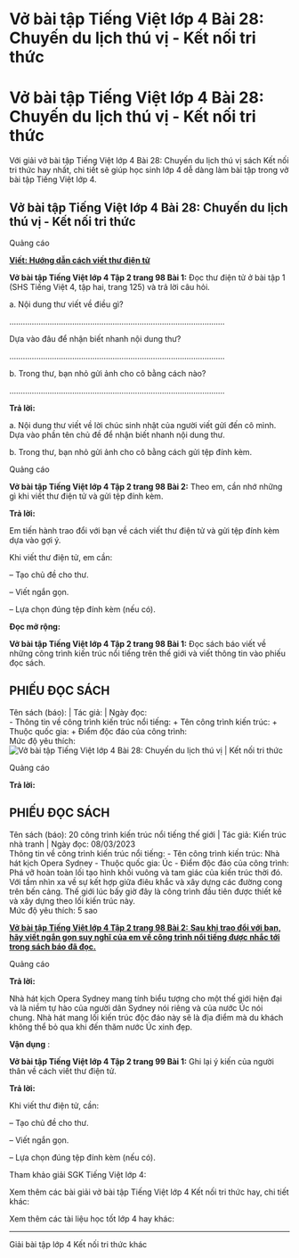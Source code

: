 # Vở bài tập Tiếng Việt lớp 4 Bài 28: Chuyến du lịch thú vị - Kết nối tri thức

# Vở bài tập Tiếng Việt lớp 4 Bài 28: Chuyến du lịch thú vị - Kết nối tri thức

Với giải vở bài tập Tiếng Việt lớp 4 Bài 28: Chuyến du lịch thú vị sách Kết nối tri thức hay nhất, chi tiết sẽ giúp học sinh lớp 4 dễ dàng làm bài tập trong vở bài tập Tiếng Việt lớp 4.

## Vở bài tập Tiếng Việt lớp 4 Bài 28: Chuyến du lịch thú vị - Kết nối tri thức

Quảng cáo

[**Viết: Hướng dẫn cách viết thư điện tử**](https://vietjack.com/vbt-tieng-viet-4-kn/viet-huong-dan-cach-viet-thu-dien-tu.jsp)

**Vở bài tập Tiếng Việt lớp 4 Tập 2 trang 98 Bài 1:** Đọc thư điện tử ở bài tập 1 (SHS Tiếng Việt 4, tập hai, trang 125) và trả lời câu hỏi. 

a. Nội dung thư viết về điều gì? 

……………………………………………………………………………………

Dựa vào đâu để nhận biết nhanh nội dung thư? 

……………………………………………………………………………………

b. Trong thư, bạn nhỏ gửi ảnh cho cô bằng cách nào? 

……………………………………………………………………………………

**Trả lời:**

a. Nội dung thư viết về lời chúc sinh nhật của người viết gửi đến cô mình. Dựa vào phần tên chủ đề để nhận biết nhanh nội dung thư.

b. Trong thư, bạn nhỏ gửi ảnh cho cô bằng cách gửi tệp đính kèm.

Quảng cáo

**Vở bài tập Tiếng Việt lớp 4 Tập 2 trang 98 Bài 2:** Theo em, cần nhớ những gì khi viết thư điện tử và gửi tệp đính kèm.

**Trả lời:**

Em tiến hành trao đổi với bạn về cách viết thư điện tử và gửi tệp đính kèm dựa vào gợi ý.

Khi viết thư điện tử, em cần:

– Tạo chủ đề cho thư.

– Viết ngắn gọn.

– Lựa chọn đúng tệp đính kèm (nếu có).

**Đọc mở rộng:**

**Vở bài tập Tiếng Việt lớp 4 Tập 2 trang 98 Bài 1:** Đọc sách báo viết về những công trình kiến trúc nổi tiếng trên thế giới và viết thông tin vào phiếu đọc sách. 

**PHIẾU ĐỌC SÁCH**  
---  
Tên sách (báo):  |  Tác giả:  |  Ngày đọc:  
\- Thông tin về công trình kiến trúc nổi tiếng: \+ Tên công trình kiến trúc: \+ Thuộc quốc gia: \+ Điểm độc đáo của công trình:  
Mức độ yêu thích: ![Vở bài tập Tiếng Việt lớp 4 Bài 28: Chuyến du lịch thú vị | Kết nối tri thức](https://vietjack.com/vbt-tieng-viet-4-kn/images/bai-28-chuyen-du-lich-thu-vi.PNG)  
  
Quảng cáo

**Trả lời:**

**PHIẾU ĐỌC SÁCH**  
---  
Tên sách (báo): 20 công trình kiến trúc nổi tiếng thế giới |  Tác giả: Kiến trúc nhà tranh |  Ngày đọc: 08/03/2023  
Thông tin về công trình kiến trúc nổi tiếng: \- Tên công trình kiến trúc: Nhà hát kịch Opera Sydney \- Thuộc quốc gia: Úc \- Điểm độc đáo của công trình: Phá vỡ hoàn toàn lối tạo hình khối vuông và tam giác của kiến trúc thời đó. Với tầm nhìn xa về sự kết hợp giữa điêu khắc và xây dựng các đường cong trên bến cảng. Thế giới lúc bấy giờ đây là công trình đầu tiên được thiết kế và xây dựng theo lối kiến trúc này.  
Mức độ yêu thích: 5 sao   
  
[**Vở bài tập Tiếng Việt lớp 4 Tập 2 trang 98 Bài 2:** **Sau khi trao đổi với bạn, hãy viết ngắn gọn suy nghĩ của em về công trình nổi tiếng được nhắc tới trong sách báo đã đọc.**](https://vietjack.com/vbt-tieng-viet-4-kn/sau-khi-trao-doi-voi-ban-hay-viet-ngan-gon-suy-nghi-vm.jsp)

Quảng cáo

**Trả lời:**

Nhà hát kịch Opera Sydney mang tính biểu tượng cho một thế giới hiện đại và là niềm tự hào của người dân Sydney nói riêng và của nước Úc nói chung. Nhà hát mang lối kiến trúc độc đáo này sẽ là địa điểm mà du khách không thể bỏ qua khi đến thăm nước Úc xinh đẹp.

**Vận dụng** : 

**Vở bài tập Tiếng Việt lớp 4 Tập 2 trang 99 Bài 1:** Ghi lại ý kiến của người thân về cách viết thư điện tử. 

**Trả lời:**

Khi viết thư điện tử, cần:

– Tạo chủ đề cho thư.

– Viết ngắn gọn.

– Lựa chọn đúng tệp đính kèm (nếu có).

Tham khảo giải SGK Tiếng Việt lớp 4:

Xem thêm các bài giải vở bài tập Tiếng Việt lớp 4 Kết nối tri thức hay, chi tiết khác:

Xem thêm các tài liệu học tốt lớp 4 hay khác:

* * *

Giải bài tập lớp 4 Kết nối tri thức khác
